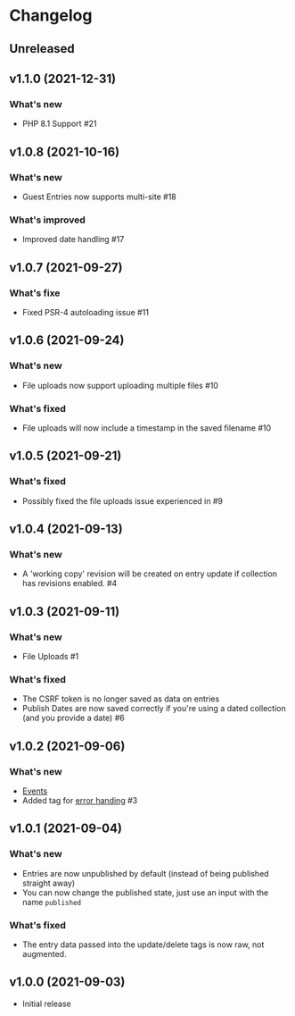 # Changelog

## Unreleased

## v1.1.0 (2021-12-31)

### What's new

* PHP 8.1 Support #21

## v1.0.8 (2021-10-16)

### What's new

* Guest Entries now supports multi-site #18

### What's improved

* Improved date handling #17

## v1.0.7 (2021-09-27)

### What's fixe

* Fixed PSR-4 autoloading issue #11

## v1.0.6 (2021-09-24)

### What's new

* File uploads now support uploading multiple files #10

### What's fixed

* File uploads will now include a timestamp in the saved filename #10

## v1.0.5 (2021-09-21)

### What's fixed

* Possibly fixed the file uploads issue experienced in #9

## v1.0.4 (2021-09-13)

### What's new

* A 'working copy' revision will be created on entry update if collection has revisions enabled. #4

## v1.0.3 (2021-09-11)

### What's new

* File Uploads #1

### What's fixed

* The CSRF token is no longer saved as data on entries
* Publish Dates are now saved correctly if you're using a dated collection (and you provide a date) #6

## v1.0.2 (2021-09-06)

### What's new

* [Events](https://github.com/doublethreedigital/guest-entries#events)
* Added tag for [error handing](https://github.com/doublethreedigital/guest-entries#events) #3

## v1.0.1 (2021-09-04)

### What's new

* Entries are now unpublished by default (instead of being published straight away)
* You can now change the published state, just use an input with the name `published`

### What's fixed

* The entry data passed into the update/delete tags is now raw, not augmented.

## v1.0.0 (2021-09-03)

* Initial release
